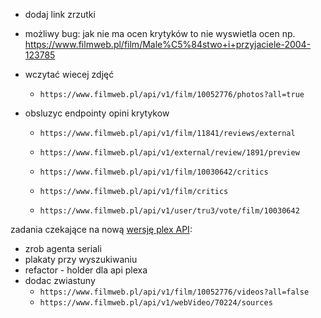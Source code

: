 - dodaj link zrzutki

- możliwy bug: jak nie ma ocen krytyków to nie wyswietla ocen np. https://www.filmweb.pl/film/Male%C5%84stwo+i+przyjaciele-2004-123785
- wczytać wiecej zdjęć
    - `https://www.filmweb.pl/api/v1/film/10052776/photos?all=true`
- obsluzyc endpointy opini krytykow
    - `https://www.filmweb.pl/api/v1/film/11841/reviews/external`
    - `https://www.filmweb.pl/api/v1/external/review/1891/preview`
    
    - `https://www.filmweb.pl/api/v1/film/10030642/critics`
    - `https://www.filmweb.pl/api/v1/film/critics`
    - `https://www.filmweb.pl/api/v1/user/tru3/vote/film/10030642`

zadania czekające na nową [wersję plex API](https://www.plex.tv/blog/the-future-of-plex-focused-streamlined-and-ready-for-feedback/):
- zrob agenta seriali
- plakaty przy wyszukiwaniu
- refactor - holder dla api plexa
- dodac zwiastuny
    - `https://www.filmweb.pl/api/v1/film/10052776/videos?all=false`
    - `https://www.filmweb.pl/api/v1/webVideo/70224/sources`